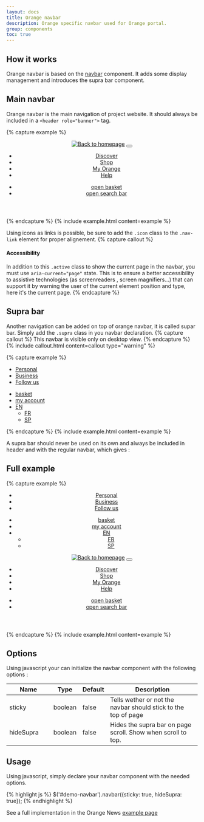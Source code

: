 ```yaml
---
layout: docs
title: Orange navbar
description: Orange specific navbar used for Orange portal.
group: components
toc: true
---
```


## How it works

Orange navbar is based on the [navbar](../navbar) component. It adds some display management and introduces the supra bar component.

## Main navbar

Orange navbar is the main navigation of project website. It should always be included in a `<header role="banner">` tag.

{% capture example %}
<header role="banner">
    <nav class="navbar navbar-dark navbar-expand-md">
        <div class="container">
            <a class="navbar-brand" href="#"><img src="{{ site.baseurl }}/docs/{{ site.docs_version }}/dist/img/orange_logo.svg" alt="Back to homepage" title="Back to homepage"/></a>
            <button class="navbar-toggler" type="button" data-toggle="collapse" data-target="#collapsing-navbar" aria-controls="collapsing-navbar" aria-expanded="false" aria-label="Toggle navigation">
                <span class="navbar-toggler-icon"></span>
            </button>
            <div class="navbar-collapse justify-content-between collapse" id="collapsing-navbar">
                <ul class="navbar-nav">
                    <li class="nav-item active"><a class="nav-link" href="#" aria-current="page">Discover</a></li>
                    <li class="nav-item"><a class="nav-link" href="#">Shop</a></li>
                    <li class="nav-item"><a href="#" class="nav-link">My Orange</a></li>
                    <li class="nav-item"><a href="#" class="nav-link">Help</a></li>
                </ul>
                <ul class="navbar-nav">
                    <li class="nav-item">
                        <a href="#" class="nav-link svg-buy">
                            <span class="sr-only">open basket</span>
                        </a>
                    </li>
                    <li class="nav-item">
                        <a href="#" class="nav-link svg-search">
                            <span class="sr-only">open search bar</span>
                        </a>
                    </li>
                </ul>
            </div>
        </div>
    </nav>
</header>
{% endcapture %} {% include example.html content=example %}

Using icons as links is possible, be sure to add the `.icon` class to the `.nav-link` element for proper alignement.
{% capture callout %}
#### Accessibility

In addition to this `.active` class to show the current page in the navbar, you must use `aria-current="page"` state. This is to ensure a better accessibility to assistive technologies (as screenreaders , screen magnifiers...) that can support it by warning the user of the current element position and type, here it's the current page.
{% endcapture %}

## Supra bar

Another navigation can be added on top of orange navbar, it is called supar bar. Simply add the `.supra` class in you navbar declaration. 
{% capture callout %}
This navbar is visible only on desktop view.
{% endcapture %}
{% include callout.html content=callout type="warning" %}

{% capture example %}
<nav class="navbar navbar-dark navbar-expand-md supra">
    <div class="container">
        <ul class="navbar-nav">
            <li class="nav-item active"><a href="#" class="nav-link" aria-current="page">Personal</a></li>
            <li class="nav-item"><a href="#" class="nav-link">Business</a></li>
            <li class="nav-item"><a href="#" class="nav-link">Follow us</a></li>
        </ul>
        <ul class="navbar-nav ml-auto">
            <li class="nav-item">
                <a href="#" class="nav-link svg-buy">
                    <span class="sr-only">basket</span>
                </a>
            </li>
            <li class="nav-item">
                <a href="#" class="nav-link svg-avatar">
                    <span class="sr-only">my account</span>
                </a>
            </li>
            <li class="nav-item dropdown">
                <a class="nav-link dropdown-toggle" href="#" data-toggle="dropdown" role="button" aria-haspopup="true" aria-expanded="false">EN</a>
                <ul class="dropdown-menu" role="menu">
                    <li><a class="dropdown-item" href="#">FR</a></li>
                    <li><a class="dropdown-item" href="#">SP</a></li>
                </ul>
            </li>
        </ul>
    </div>
</nav>
{% endcapture %} {% include example.html content=example %}

A supra bar should never be used on its own and always be included in header and with the regular navbar, which gives :

## Full example

{% capture example %}
<header role="banner" id="demo-navbar">
    <nav class="navbar navbar-dark navbar-expand-md supra">
        <div class="container">
            <ul class="navbar-nav">
                <li class="nav-item active"><a href="#" class="nav-link" aria-current="page">Personal</a></li>
                <li class="nav-item"><a href="#" class="nav-link">Business</a></li>
                <li class="nav-item"><a href="#" class="nav-link">Follow us</a></li>
            </ul>
            <ul class="navbar-nav ml-auto">
                <li class="nav-item">
                        <a href="#" class="nav-link icon svg-buy">
                        <span class="sr-only">basket</span>
                    </a>
                </li>
                <li class="nav-item">
                    <a href="#" class="nav-link icon svg-avatar">
                        <span class="sr-only">my account</span>
                    </a>
                </li>
                <li class="nav-item dropdown">
                    <a class="nav-link dropdown-toggle" href="#" data-toggle="dropdown" role="button" aria-haspopup="true" aria-expanded="false">EN</a>
                    <ul class="dropdown-menu dropdown-menu-right" role="menu">
                        <li><a class="dropdown-item" href="#">FR</a></li>
                        <li><a class="dropdown-item" href="#">SP</a></li>
                    </ul>
                </li>
            </ul>
        </div>
    </nav>
    <nav class="navbar navbar-dark navbar-expand-md">
        <div class="container">
            <a class="navbar-brand" href="#"><img src="{{ site.baseurl }}/docs/{{ site.docs_version }}/dist/img/orange_logo.svg" alt="Back to homepage" title="Back to homepage"/></a>
            <button class="navbar-toggler" type="button" data-toggle="collapse" data-target="#collapsing-navbar2" aria-controls="collapsing-navbar2" aria-expanded="false" aria-label="Toggle navigation">
              <span class="navbar-toggler-icon"></span>
            </button>
            <div class="navbar-collapse justify-content-between collapse" id="collapsing-navbar2">
                <ul class="navbar-nav">
                    <li class="nav-item"><a class="nav-link" href="#">Discover</a></li>
                    <li class="nav-item"><a class="nav-link" href="#">Shop</a></li>
                    <li class="nav-item"><a href="#" class="nav-link">My Orange</a></li>
                    <li class="nav-item"><a href="#" class="nav-link">Help</a></li>
                </ul>
                <ul class="navbar-nav">
                    <li class="nav-item">
                        <a href="#" class="nav-link icon svg-buy">
                            <span class="sr-only">open basket</span>
                        </a>
                    </li>
                    <li class="nav-item">
                        <a href="#" class="nav-link icon svg-search">
                            <span class="sr-only">open search bar</span>
                        </a>
                    </li>
                </ul>
            </div>
        </div>
    </nav>
</header>
{% endcapture %} {% include example.html content=example %}

## Options

Using javascript your can initialize the navbar component with the following options :

<table class="table table-bordered table-striped table-responsive">
  <thead>
    <tr>
      <th style="width: 100px;">Name</th>
      <th style="width: 50px;">Type</th>
      <th style="width: 50px;">Default</th>
      <th>Description</th>
    </tr>
  </thead>
  <tbody>
    <tr>
      <td>sticky</td>
      <td>boolean</td>
      <td>false</td>
      <td>Tells wether or not the navbar should stick to the top of page</td>
    </tr>
    <tr>
      <td>hideSupra</td>
      <td>boolean</td>
      <td>false</td>
      <td>Hides the supra bar on page scroll. Show when scroll to top.</td>
    </tr>
  </tbody>
</table>

## Usage

Using javascript, simply declare your navbar component with the needed options.

{% highlight js %}
$('#demo-navbar').navbar({sticky: true, hideSupra: true});
{% endhighlight %}

See a full implementation in the Orange News [example page](../..//examples/news-template/)
